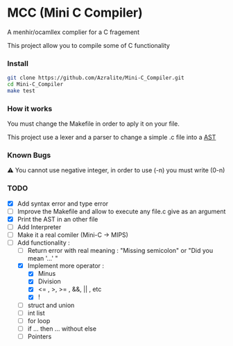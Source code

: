 # MCC (Mini C Compiler)
A menhir/ocamllex complier for a C fragement

This project allow you to compile some of C functionality

### Install

```bash
git clone https://github.com/Azralite/Mini-C_Compiler.git
cd Mini-C_Compiler
make test
```

### How it works

You must change the Makefile in order to aply it on your file.

This project use a lexer and a parser to change a simple .c file into a [AST](https://en.wikipedia.org/wiki/Abstract_syntax_tree)

### Known Bugs

:warning: You cannot use negative integer, in order to use (-n) you must write (0-n)


### TODO

- [x] Add syntax error and type error
- [ ] Improve the Makefile and allow to execute any file.c give as an argument
- [x] Print the AST in an other file
- [ ] Add Interpreter
- [ ] Make it a real comiler (Mini-C -> MIPS)
- [ ] Add functionality :
  - [ ] Return error with real meaning : "Missing semicolon" or "Did you mean '...' "
  - [x] Implement more operator :
    - [x] Minus
    - [x] Division
    - [x] <= , >, >= , &&, || , etc
    - [x] !
  - [ ] struct and union
  - [ ] int list
  - [ ] for loop
  - [ ] if ... then ... without else
  - [ ] Pointers

